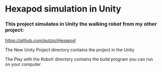 # Hexapod simulation in Unity

### This project simulates in Unity the walking robot from my other project:
https://github.com/putzio/Hexapod

The New Unity Project directory contains the project in the Unity

The Play with the Robot! directory contains the build program you can run on your computer
